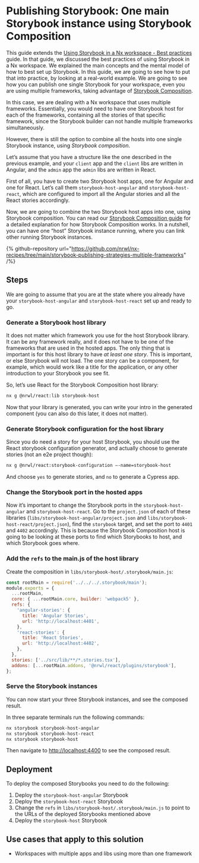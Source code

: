 # Publishing Storybook: One main Storybook instance using Storybook Composition

This guide extends the
[Using Storybook in a Nx workspace - Best practices](/storybook/best-practices) guide. In that guide, we discussed the best practices of using Storybook in a Nx workspace. We explained the main concepts and the mental model of how to best set up Storybook. In this guide, we are going to see how to put that into practice, by looking at a real-world example. We are going to see how you can publish one single Storybook for your workspace, even you are using multiple frameworks, taking advantage of [Storybook Composition](/storybook/storybook-composition-setup).

In this case, we are dealing with a Nx workspace that uses multiple frameworks. Essentially, you would need to have one Storybook host for each of the frameworks, containing all the stories of that specific framework, since the Storybook builder can not handle multiple frameworks simultaneously.

However, there is still the option to combine all the hosts into one single Storybook instance, using _Storybook composition_.

Let’s assume that you have a structure like the one described in the previous example, and your `client` app and the `client` libs are written in Angular, and the `admin` app the `admin` libs are written in React.

First of all, you have to create two Storybook host apps, one for Angular and one for React. Let’s call them `storybook-host-angular` and `storybook-host-react`, which are configured to import all the Angular stories and all the React stories accordingly.

Now, we are going to combine the two Storybook host apps into one, using Storybook composition. You can read our [Storybook Composition guide](/storybook/storybook-composition-setup) for a detailed explanation for how Storybook Composition works. In a nutshell, you can have one “host” Storybook instance running, where you can link other running Storybook instances.

{% github-repository url="https://github.com/nrwl/nx-recipes/tree/main/storybook-publishing-strategies-multiple-frameworks" /%}

## Steps

We are going to assume that you are at the state where you already have your `storybook-host-angular` and `storybook-host-react` set up and ready to go.

### Generate a Storybook host library

It does not matter which framework you use for the host Storybook library. It can be any framework really, and it does not have to be one of the frameworks that are used in the hosted apps. The only thing that is important is for this host library to have _at least one story_. This is important, or else Storybook will not load. The one story can be a component, for example, which would work like a title for the application, or any other introduction to your Storybook you see fit.

So, let’s use React for the Storybook Composition host library:

```bash
nx g @nrwl/react:lib storybook-host
```

Now that your library is generated, you can write your intro in the generated component (you can also do this later, it does not matter).

### Generate Storybook configuration for the host library

Since you do need a story for your host Storybook, you should use the React storybook configuration generator, and actually choose to generate stories (not an e2e project though):

```bash
nx g @nrwl/react:storybook-configuration –-name=storybook-host
```

And choose `yes` to generate stories, and `no` to generate a Cypress app.

### Change the Storybook port in the hosted apps

Now it’s important to change the Storybook ports in the `storybook-host-angular` and `storybook-host-react`. Go to the `project.json` of each of these libraries (`libs/storybook-host-angular/project.json` and `libs/storybook-host-react/project.json`), find the `storybook` target, and set the port to `4401` and `4402` accordingly. This is because the Storybook Composition host is going to be looking at these ports to find which Storybooks to host, and which Storybook goes where.

### Add the `refs` to the main.js of the host library

Create the composition in `libs/storybook-host/.storybook/main.js`:

```javascript
const rootMain = require('../../../.storybook/main');
module.exports = {
  ...rootMain,
  core: { ...rootMain.core, builder: 'webpack5' },
  refs: {
    'angular-stories': {
      title: 'Angular Stories',
      url: 'http://localhost:4401',
    },
    'react-stories': {
      title: 'React Stories',
      url: 'http://localhost:4402',
    },
  },
  stories: ['../src/lib/**/*.stories.tsx'],
  addons: [...rootMain.addons, '@nrwl/react/plugins/storybook'],
};
```

### Serve the Storybook instances

You can now start your three Storybook instances, and see the composed result.

In three separate terminals run the following commands:

```bash
nx storybook storybook-host-angular
nx storybook storybook-host-react
nx storybook storybook-host
```

Then navigate to [http://localhost:4400](http://localhost:4400) to see the composed result.

## Deployment

To deploy the composed Storybooks you need to do the following:

1. Deploy the `storybook-host-angular` Storybook
2. Deploy the `storybook-host-react` Storybook
3. Change the `refs` in `libs/storybook-host/.storybook/main.js` to point to the URLs of the deployed Storybooks mentioned above
4. Deploy the `storybook-host` Storybook

## Use cases that apply to this solution

- Workspaces with multiple apps and libs using more than one framework
